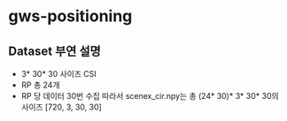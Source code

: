 # gws-positioning

## Dataset 부연 설명
- 3* 30* 30 사이즈 CSI
- RP 총 24개
- RP 당 데이터 30번 수집
따라서 scenex_cir.npy는 총 (24* 30)* 3* 30* 30의 사이즈 [720, 3, 30, 30]
